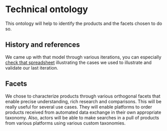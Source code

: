 # Technical ontology

This ontology will help to identify the products and the facets chosen to do so.

## History and references

We came up with that model through various iterations, you can especially [check that spreadsheet](https://drive.google.com/open?id=1l0wCwerm1ZW6zkUF4uB_A8u6B-MRaY3DmKSZKK9Z0vc) illustrating the cases we used to illustrate and validate our last iteration.

## Facets

We chose to characterize products through various orthogonal facets that enable precise understanding, rich research and comparisons. This will be really useful for several use cases. They will enable platforms to order products received from automated data exchange in their own appropriate taxonomy. Also, actors will be able to make searches in a pull of products from various platforms using various custom taxonomies.

